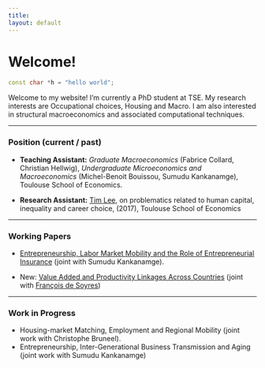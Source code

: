 ```yaml
---
title: 
layout: default
---
```


# Welcome!

```c++
const char *h = "hello world";
```
Welcome to my website! I’m currently a PhD student at TSE. My research 
interests are Occupational choices, Housing and Macro. I am also interested in
structural macroeconomics and associated computational techniques.

* * *

### Position (current / past)

*   **Teaching Assistant:** _Graduate Macroeconomics_ (Fabrice Collard, Christian Hellwig), _Undergraduate Microeconomics and Macroeconomics_ (Michel-Benoit Bouissou, Sumudu Kankanamge), Toulouse School of Economics.

*   **Research Assistant:** [Tim Lee](http://www.syleetim.net), on problematics related to human capital, inequality and career choice, (2017), Toulouse School of Economics

* * * 

### Working Papers

*   [Entrepreneurship, Labor Market Mobility and the Role of Entrepreneurial Insurance](http://agaillard.eu/projects/ELMM/) (joint with Sumudu Kankanamge).

*   New: [Value Added and Productivity Linkages Across Countries](https://drive.google.com/open?id=1SmIQt6PKIBBBny2W8U9WKOfWFfXurHI) (joint with [François de Soyres](https://sites.google.com/site/francoisdesoyres/research))

* * *

### Work in Progress

*   Housing-market Matching, Employment and Regional Mobility (joint work with Christophe Bruneel).
*   Entrepreneurship, Inter-Generational Business Transmission and Aging (joint work with Sumudu Kankanamge)

